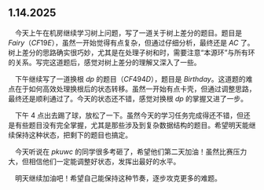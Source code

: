 ## 1.14.2025

&emsp;今天上午在机房继续学习树上问题，写了一道关于树上差分的题目。题目是 $Fairy$（$CF19E$），虽然一开始觉得有点复杂，但通过仔细分析，最终还是 $AC$ 了。树上差分的思路确实很巧妙，尤其是在处理子树和时，需要注意“本源环”与所有环的关系。写完这道题后，感觉对树上差分的理解又深入了一些。

&emsp;下午继续写了一道换根 $dp$ 的题目（$CF494D$），题目是 $Birthday$。这道题的难点在于如何高效处理换根后的状态转移。虽然一开始有点卡壳，但通过调整思路，最终还是顺利通过了。今天的状态还不错，感觉对换根 $dp$ 的掌握又进了一步。

&emsp;下午 $4$ 点出去踢了球，放松了一下。虽然今天的学习任务完成得还不错，但还是有些题目没有完全掌握，尤其是那些涉及到复杂数据结构的题目。希望明天能继续保持这种状态，把剩下的题目也搞定。

&emsp;今天听说在 $pkuwc$ 的同学很多考砸了，希望他们第二天加油！虽然比赛压力大，但相信他们一定能调整好状态，发挥出最好的水平。

&emsp;明天继续加油吧！希望自己能保持这种节奏，逐步攻克更多的难题。